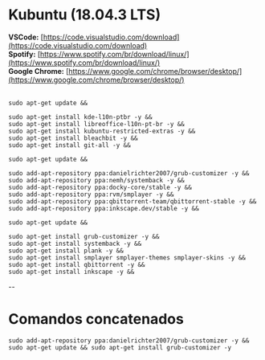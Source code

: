# Kubuntu (18.04.3 LTS)

**VSCode:** [https://code.visualstudio.com/download](https://code.visualstudio.com/download) <br/>
**Spotify:** [https://www.spotify.com/br/download/linux/](https://www.spotify.com/br/download/linux/) <br/>
**Google Chrome:** [https://www.google.com/chrome/browser/desktop/](https://www.google.com/chrome/browser/desktop/) <br/><br/>

	sudo apt-get update && 

	sudo apt-get install kde-l10n-ptbr -y && 
	sudo apt-get install libreoffice-l10n-pt-br -y && 
	sudo apt-get install kubuntu-restricted-extras -y && 
	sudo apt-get install bleachbit -y && 
	sudo apt-get install git-all -y && 

	sudo apt-get update && 

	sudo add-apt-repository ppa:danielrichter2007/grub-customizer -y && 
	sudo add-apt-repository ppa:nemh/systemback -y && 
	sudo add-apt-repository ppa:docky-core/stable -y && 
	sudo add-apt-repository ppa:rvm/smplayer -y && 
	sudo add-apt-repository ppa:qbittorrent-team/qbittorrent-stable -y && 
	sudo add-apt-repository ppa:inkscape.dev/stable -y && 

	sudo apt-get update && 

	sudo apt-get install grub-customizer -y && 
	sudo apt-get install systemback -y && 
	sudo apt-get install plank -y && 
	sudo apt-get install smplayer smplayer-themes smplayer-skins -y && 
	sudo apt-get install qbittorrent -y && 
	sudo apt-get install inkscape -y && 

--

# Comandos concatenados

	sudo add-apt-repository ppa:danielrichter2007/grub-customizer -y && sudo apt-get update && sudo apt-get install grub-customizer -y
